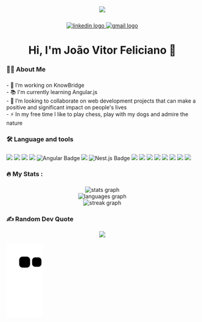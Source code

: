 <div align="center">
  <img height="150" src="https://media0.giphy.com/media/efsErLTpG8sHJspUDa/200w.webp?cid=ecf05e47mqe1awbrqrbr2rlsbppc4v0sj13kd433xfyya31t&rid=200w.webp&ct=g"  />
</div>

###

<div align="center">
  <a href="https://www.linkedin.com/in/jvitorfeliciano/" target="_blank">
    <img src="https://img.shields.io/static/v1?message=LinkedIn&logo=linkedin&label=&color=0077B5&logoColor=white&labelColor=&style=for-the-badge" height="25" alt="linkedin logo"  />
  </a>
 <a href="mailto:jvitorfeliciano1@gmail.com" target="_blank">
  <img src="https://img.shields.io/static/v1?message=Gmail&logo=gmail&label=&color=D14836&logoColor=white&labelColor=&style=for-the-badge" height="25" alt="gmail logo" />
</a>
</div>


<h1 align="center">Hi, I'm João Vitor Feliciano  👋</h1>

###

<h3 align="left">👩‍💻  About Me</h3>

###

<p align="left">- 🔭 I’m working on KnowBridge<br>- 📚 I'm currently learning Angular.js<br>- 👯 I’m looking to collaborate on web development projects that can make a positive and significant impact on people's lives<br>- ⚡ In my free time I like  to play chess, play with my dogs and admire the nature</p>

###

<h3 align="left">🛠 Language and tools</h3>

###

<div align="left">
  <img src="https://img.shields.io/badge/HTML-%23E34F26.svg?style=for-the-badge&logo=html5&logoColor=white"/>
  <img src="https://img.shields.io/badge/CSS-%231572B6.svg?style=for-the-badge&logo=css3&logoColor=white"/>
  <img src="https://img.shields.io/badge/javascript-%23323330.svg?style=for-the-badge&logo=javascript&logoColor=%23F7DF1E"/>
  <img src="https://img.shields.io/badge/React-%2361DAFB.svg?style=for-the-badge&logo=react&logoColor=white"/>
  <img src="https://img.shields.io/badge/Angular-%23DD0031.svg?style=for-the-badge&logo=angular&logoColor=white" alt="Angular Badge">
  <img src="https://img.shields.io/badge/Express-%23404d59.svg?style=for-the-badge&logo=express&logoColor=white"/>
  <img src="https://img.shields.io/badge/Nest.js-%23E0234E.svg?style=for-the-badge&logo=nestjs&logoColor=white" alt="Nest.js Badge">
  <img src="https://img.shields.io/badge/PostgreSQL-%23316192.svg?style=for-the-badge&logo=postgresql&logoColor=white"/>
  <img src="https://img.shields.io/badge/MongoDB-%234ea94b.svg?style=for-the-badge&logo=mongodb&logoColor=white"/>
  <img src="https://img.shields.io/badge/Redis-%23DC382D.svg?style=for-the-badge&logo=redis&logoColor=white"/>
  <img src="https://img.shields.io/badge/Prisma-%232D3748.svg?style=for-the-badge&logo=prisma&logoColor=white"/>
  <img src="https://img.shields.io/badge/TypeScript-%23007ACC.svg?style=for-the-badge&logo=typescript&logoColor=white"/>
  <img src="https://img.shields.io/badge/Node.js-%23339933.svg?style=for-the-badge&logo=node.js&logoColor=white"/>
  <img src="https://img.shields.io/badge/styled--components-%23DB7093.svg?style=for-the-badge&logo=styled-components&logoColor=white"/>
  <img src="https://img.shields.io/badge/Docker-%232496ED.svg?style=for-the-badge&logo=docker&logoColor=white"/>
</div>

###

<h3 align="left">🔥   My Stats :</h3>

###

<div align="center">
</div>

###

<div align="center">
  <img src="https://github-readme-stats.vercel.app/api?username=jvitorfeliciano&hide_title=false&hide_rank=false&show_icons=true&include_all_commits=true&count_private=true&disable_animations=false&theme=dark&locale=en&hide_border=false&order=1" height="150" alt="stats graph" /> <br>
  <img src="https://github-readme-stats.vercel.app/api/top-langs?username=jvitorfeliciano&locale=en&hide_title=false&layout=compact&card_width=320&langs_count=6&theme=dark&hide_border=false&order=2" height="190" alt="languages graph" /> <br>
  <img src="https://streak-stats.demolab.com?user=jvitorfeliciano&locale=en&mode=daily&theme=dark&hide_border=false&border_radius=5&order=3" height="150" alt="streak graph"  />
</div>

###


<h3 align="left">✍️ Random Dev Quote</h3>
<div  align="center">
  <img src= "https://quotes-github-readme.vercel.app/api?type=horizontal&theme=dark" />
</div>


  
![Snake animation](https://github.com/jvitorfeliciano/jvitorfeliciano/blob/output/github-contribution-grid-snake.svg)
 
